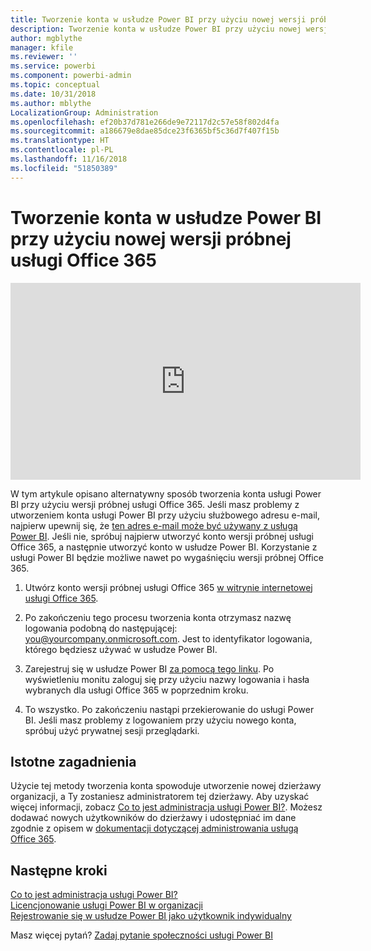 ```yaml
---
title: Tworzenie konta w usłudze Power BI przy użyciu nowej wersji próbnej usługi Office 365
description: Tworzenie konta w usłudze Power BI przy użyciu nowej wersji próbnej usługi Office 365
author: mgblythe
manager: kfile
ms.reviewer: ''
ms.service: powerbi
ms.component: powerbi-admin
ms.topic: conceptual
ms.date: 10/31/2018
ms.author: mblythe
LocalizationGroup: Administration
ms.openlocfilehash: ef20b37d781e266de9e72117d2c57e58f802d4fa
ms.sourcegitcommit: a186679e8dae85dce23f6365bf5c36d7f407f15b
ms.translationtype: HT
ms.contentlocale: pl-PL
ms.lasthandoff: 11/16/2018
ms.locfileid: "51850389"
---
```

# <a name="signing-up-for-power-bi-with-a-new-office-365-trial"></a>Tworzenie konta w usłudze Power BI przy użyciu nowej wersji próbnej usługi Office 365

<iframe width="560" height="315" src="https://www.youtube.com/embed/gbSuFST-Nx4?showinfo=0" frameborder="0" allowfullscreen></iframe>

W tym artykule opisano alternatywny sposób tworzenia konta usługi Power BI przy użyciu wersji próbnej usługi Office 365. Jeśli masz problemy z utworzeniem konta usługi Power BI przy użyciu służbowego adresu e-mail, najpierw upewnij się, że [ten adres e-mail może być używany z usługą Power BI](service-self-service-signup-for-power-bi.md#what-email-address-can-be-used-with-power-bi). Jeśli nie, spróbuj najpierw utworzyć konto wersji próbnej usługi Office 365, a następnie utworzyć konto w usłudze Power BI. Korzystanie z usługi Power BI będzie możliwe nawet po wygaśnięciu wersji próbnej Office 365.

1. Utwórz konto wersji próbnej usługi Office 365 [w witrynie internetowej usługi Office 365](https://go.microsoft.com/fwlink/p/?LinkID=403802).

1. Po zakończeniu tego procesu tworzenia konta otrzymasz nazwę logowania podobną do następującej: you@yourcompany.onmicrosoft.com. Jest to identyfikator logowania, którego będziesz używać w usłudze Power BI.

1. Zarejestruj się w usłudze Power BI [za pomocą tego linku](https://app.powerbi.com/signupredirect?pbi_source=web). Po wyświetleniu monitu zaloguj się przy użyciu nazwy logowania i hasła wybranych dla usługi Office 365 w poprzednim kroku.

1. To wszystko. Po zakończeniu nastąpi przekierowanie do usługi Power BI. Jeśli masz problemy z logowaniem przy użyciu nowego konta, spróbuj użyć prywatnej sesji przeglądarki.

## <a name="important-considerations"></a>Istotne zagadnienia

Użycie tej metody tworzenia konta spowoduje utworzenie nowej dzierżawy organizacji, a Ty zostaniesz administratorem tej dzierżawy. Aby uzyskać więcej informacji, zobacz [Co to jest administracja usługi Power BI?](service-admin-administering-power-bi-in-your-organization.md). Możesz dodawać nowych użytkowników do dzierżawy i udostępniać im dane zgodnie z opisem w [dokumentacji dotyczącej administrowania usługą Office 365](https://support.office.com/en-sg/article/Add-users-individually-to-Office-365---Admin-Help-1970f7d6-03b5-442f-b385-5880b9c256ec?ui=en-US&rs=en-SG&ad=SG).

## <a name="next-steps"></a>Następne kroki

[Co to jest administracja usługi Power BI?](service-admin-administering-power-bi-in-your-organization.md)  
[Licencjonowanie usługi Power BI w organizacji](service-admin-licensing-organization.md)  
[Rejestrowanie się w usłudze Power BI jako użytkownik indywidualny](service-self-service-signup-for-power-bi.md)

Masz więcej pytań? [Zadaj pytanie społeczności usługi Power BI](http://community.powerbi.com/)